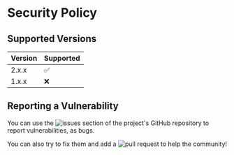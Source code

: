 # Security Policy

## Supported Versions

| Version | Supported          |
| ------- | ------------------ |
| 2.x.x   | :white_check_mark: |
| 1.x.x   | :x:                |

## Reporting a Vulnerability

You can use the ![issues section](https://github.com/DanielRamirez404/CppSafeIO/issues) of the project's GitHub repository to report vulnerabilities, as bugs.

You can also try to fix them and add a ![pull request](https://github.com/DanielRamirez404/CppSafeIO/pulls) to help the community!
